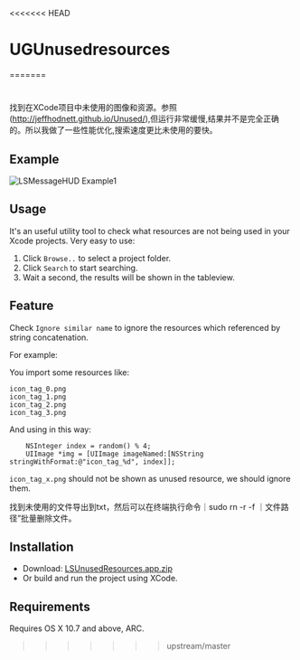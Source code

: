 <<<<<<< HEAD
# UGUnusedresources
=======
#
找到在XCode项目中未使用的图像和资源。参照(http://jeffhodnett.github.io/Unused/),但运行非常缓慢,结果并不是完全正确的。所以我做了一些性能优化,搜索速度更比未使用的要快。

## Example

![LSMessageHUD Example1](https://github.com/tinymind/LSUnusedResources/raw/master/LSUnusedResourcesExample.gif)  

## Usage

It's an useful utility tool to check what resources are not being used in your Xcode projects. Very easy to use: 

1. Click `Browse..` to select a project folder.
2. Click `Search` to start searching.
3. Wait a second, the results will be shown in the tableview.

## Feature

Check `Ignore similar name` to ignore the resources which referenced by string concatenation.

For example:

You import some resources like:

```
icon_tag_0.png
icon_tag_1.png
icon_tag_2.png
icon_tag_3.png
```

And using in this way:

```
	NSInteger index = random() % 4;
	UIImage *img = [UIImage imageNamed:[NSString stringWithFormat:@"icon_tag_%d", index]];
```

`icon_tag_x.png` should not be shown as unused resource, we should ignore them.

找到未使用的文件导出到txt，然后可以在终端执行命令｜sudo rn -r -f ｜文件路径”批量删除文件。
## Installation

* Download: [LSUnusedResources.app.zip](https://github.com/tinymind/LSUnusedResources/raw/master/Release/LSUnusedResources.app.zip)
* Or build and run the project using XCode.

## Requirements

Requires OS X 10.7 and above, ARC.
>>>>>>> upstream/master
